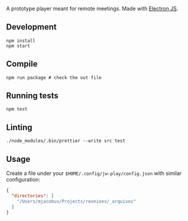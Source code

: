 A prototype player meant for remote meetings. Made with [Electron JS](https://www.electronjs.org/).

## Development

```
npm install
npm start
```

## Compile

```
npm run package # check the out file
```

## Running tests

```
npm test
```

## Linting

```
./node_modules/.bin/prettier --write src test
```



## Usage

Create a file under your `$HOME/.config/jw-play/config.json` with similar configuration:

```json
{
  "directories": [
    "/Users/mjacobus/Projects/reunioes/_arquivos"
  ]
}
```
